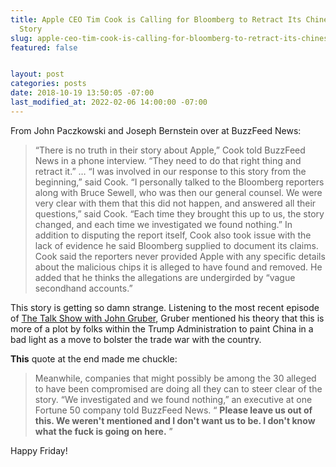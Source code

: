 ```yaml
---
title: Apple CEO Tim Cook is Calling for Bloomberg to Retract Its Chinese Spy Chip
  Story
slug: apple-ceo-tim-cook-is-calling-for-bloomberg-to-retract-its-chinese-spy-chip-story
featured: false


layout: post
categories: posts
date: 2018-10-19 13:50:05 -07:00
last_modified_at: 2022-02-06 14:00:00 -07:00
---
```


From John Paczkowski and Joseph Bernstein over at BuzzFeed News:

>  “There is no truth in their story about Apple,” Cook told BuzzFeed News in a phone interview. “They need to do that right thing and retract it.”
> …
>  “I was involved in our response to this story from the beginning,” said Cook.
> “I personally talked to the Bloomberg reporters along with Bruce Sewell, who was then our general counsel. We were very clear with them that this did not happen, and answered all their questions,” said Cook. “Each time they brought this up to us, the story changed, and each time we investigated we found nothing.”
> In addition to disputing the report itself, Cook also took issue with the lack of evidence he said Bloomberg supplied to document its claims. Cook said the reporters never provided Apple with any specific details about the malicious chips it is alleged to have found and removed. He added that he thinks the allegations are undergirded by “vague secondhand accounts.”

This story is getting so damn strange. Listening to the most recent episode of [The Talk Show with John Gruber](https://daringfireball.net/thetalkshow/2018/10/16/ep-231), Gruber mentioned his theory that this is more of a plot by folks within the Trump Administration to paint China in a bad light as a move to bolster the trade war with the country.

**This** quote at the end made me chuckle:

> Meanwhile, companies that might possibly be among the 30 alleged to have been compromised are doing all they can to steer clear of the story. “We investigated and we found nothing,” an executive at one Fortune 50 company told BuzzFeed News. “ **Please leave us out of this. We weren't mentioned and I don't want us to be. I don't know what the fuck is going on here.** ”

Happy Friday!

